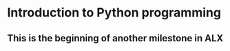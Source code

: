 <h1>Introduction to Python programming</h1>
<h2>This is the beginning of another milestone in ALX</h2>
